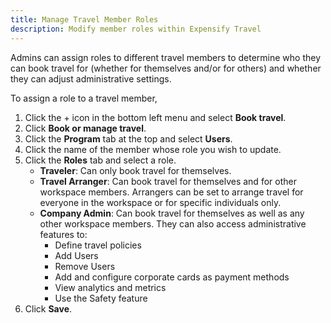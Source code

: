 ```yaml
---
title: Manage Travel Member Roles
description: Modify member roles within Expensify Travel
---
```

<div id="new-expensify" markdown="1">

Admins can assign roles to different travel members to determine who they can book travel for (whether for themselves and/or for others) and whether they can adjust administrative settings.
  
To assign a role to a travel member, 

1. Click the + icon in the bottom left menu and select **Book travel**.
2. Click **Book or manage travel**.
3. Click the **Program** tab at the top and select **Users**.
4. Click the name of the member whose role you wish to update.
5. Click the **Roles** tab and select a role.
   - **Traveler**: Can only book travel for themselves.
   - **Travel Arranger**: Can book travel for themselves and for other workspace members. Arrangers can be set to arrange travel for everyone in the workspace or for specific individuals only.
   - **Company Admin**: Can book travel for themselves as well as any other workspace members. They can also access administrative features to:
     - Define travel policies
     - Add Users
     - Remove Users
     - Add and configure corporate cards as payment methods
     - View analytics and metrics 
     - Use the Safety feature
6. Click **Save**. 

</div>
